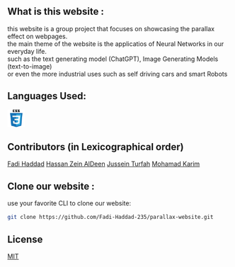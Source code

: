 ## What is this website :
this website is a group project that focuses on showcasing the parallax effect on webpages.<br>
the main theme of the website is the applicatios of Neural Networks in our everyday life.<br>
such as the text generating model (ChatGPT), Image Generating Models (text-to-image)<br>
or even the more industrial uses such as self driving cars and smart Robots<br>

## Languages Used:
<p align="left"> <a href="https://www.w3schools.com/css/" target="_blank" rel="noreferrer"> <img src="https://raw.githubusercontent.com/devicons/devicon/master/icons/css3/css3-original-wordmark.svg" alt="css3" width="40" height="40"/> </a>

## Contributors (in Lexicographical order)
[Fadi Haddad](https://github.com/Fadi-Haddad-235)
[Hassan Zein AlDeen](https://github.com/HassanZeinAlDeen)
[Jussein Turfah](https://github.com/Hussein-Turfah/Hussein-Turfah)
[Mohamad Karim](https://github.com/mohamad-kareem)

## Clone our website :

use your favorite CLI to clone our website:

```bash
git clone https://github.com/Fadi-Haddad-235/parallax-website.git
```

## License

[MIT](https://choosealicense.com/licenses/mit/)

